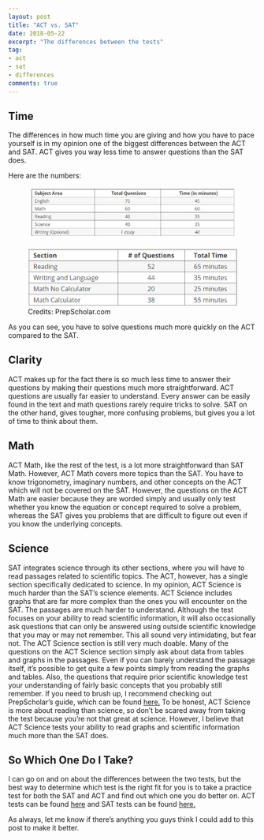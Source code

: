 ```yaml
---
layout: post
title: "ACT vs. SAT"
date: 2018-05-22
excerpt: "The differences between the tests"
tag:
- act
- sat
- differences
comments: true
---
```



## Time

The differences in how much time you are giving and how you have to pace yourself is in my opinion one of the biggest differences between the ACT and SAT. ACT gives you way less time to answer questions than the SAT does.

Here are the numbers:

<figure>
    <a href="https://github.com/36ACT/MyPicture/blob/master/acttiming.JPG?raw=true"><img src="https://github.com/36ACT/MyPicture/blob/master/acttiming.JPG?raw=true"></a>
</figure>


<figure>
    <a href="https://github.com/36ACT/MyPicture/blob/master/Capture.PNG?raw=true"><img src="https://github.com/36ACT/MyPicture/blob/master/Capture.PNG?raw=true"></a>
    <figcaption>Credits: PrepScholar.com</figcaption>
    </figure>

As you can see, you have to solve questions much more quickly on the ACT compared to the SAT.

## Clarity
ACT makes up for the fact there is so much less time to answer their questions by making their questions much more straightforward. ACT questions are usually far easier to understand. Every answer can be easily found in the text and math questions rarely require tricks to solve. SAT on the other hand, gives tougher, more confusing problems, but gives you a lot of time to think about them.

## Math
ACT Math, like the rest of the test, is a lot more straightforward than SAT Math. However, ACT Math covers more topics than the SAT. You have to know trigonometry, imaginary numbers, and other concepts on the ACT which will not be covered on the SAT. However, the questions on the ACT Math are easier because they are worded simply and usually only test whether you know the equation or concept required to solve a problem, whereas the SAT gives you problems that are difficult to figure out even if you know the underlying concepts. 

## Science
SAT integrates science through its other sections, where you will have to read passages related to scientific topics. The ACT, however, has a single section specifically dedicated to science. In my opinion, ACT Science is much harder than the SAT’s science elements. ACT Science includes graphs that are far more complex than the ones you will encounter on the SAT. The passages are much harder to understand. Although the test focuses on your ability to read scientific information, it will also occasionally ask questions that can only be answered using outside scientific knowledge that you may or may not remember. 
This all sound very intimidating, but fear not. The ACT Science section is still very much doable. Many of the questions on the ACT Science section simply ask about data from tables and graphs in the passages. Even if you can barely understand the passage itself, it’s possible to get quite a few points simply from reading the graphs and tables.
Also, the questions that require prior scientific knowledge test your understanding of fairly basic concepts that you probably still remember. If you need to brush up, I recommend checking out PrepScholar’s guide, which can be found <a href="https://blog.prepscholar.com/the-only-actual-science-you-have-to-know-for-act-science">here.</a>
To be honest, ACT Science is more about reading than science, so don’t be scared away from taking the test because you’re not that great at science. However, I believe that ACT Science tests your ability to read graphs and scientific information much more than the SAT does.

## So Which One Do I Take?
I can go on and on about the differences between the two tests, but the best way to determine which test is the right fit for you is to take a practice test for both the SAT and ACT and find out which one you do better on. ACT tests can be found <a href="https://blog.prepscholar.com/complete-official-act-practice-tests-free-links">here</a> and SAT tests can be found <a href="https://blog.prepscholar.com/complete-official-sat-practice-tests-free-links">here.</a>

As always, let me know if there’s anything you guys think I could add to this post to make it better.


